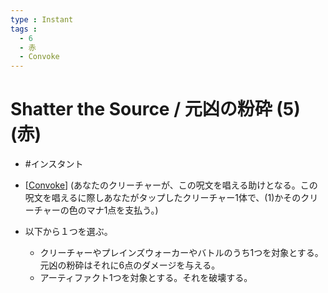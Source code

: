 ```yaml
---
type : Instant
tags : 
  - 6
  - 赤
  - Convoke
---
```

# Shatter the Source / 元凶の粉砕 (5)(赤)

* #インスタント

* [[Convoke]] (あなたのクリーチャーが、この呪文を唱える助けとなる。この呪文を唱えるに際しあなたがタップしたクリーチャー1体で、(1)かそのクリーチャーの色のマナ1点を支払う。)
* 以下から１つを選ぶ。
    * クリーチャーやプレインズウォーカーやバトルのうち1つを対象とする。元凶の粉砕はそれに6点のダメージを与える。
    * アーティファクト1つを対象とする。それを破壊する。 


[//begin]: # "Autogenerated link references for markdown compatibility"
[Convoke]: ../KeywordAbilities/Convoke.md "Convoke / 召集"
[//end]: # "Autogenerated link references"
